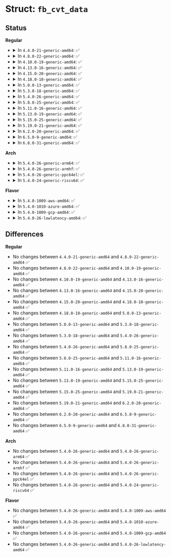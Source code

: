 # Struct: <code>fb_cvt_data</code>

## Status
<b>Regular</b>
<ul>
<li>
<details>
<summary>In <code>4.4.0-21-generic-amd64</code>: ✅</summary>

```c
struct fb_cvt_data {
    u32 xres;
    u32 yres;
    u32 refresh;
    u32 f_refresh;
    u32 pixclock;
    u32 hperiod;
    u32 hblank;
    u32 hfreq;
    u32 htotal;
    u32 vtotal;
    u32 vsync;
    u32 hsync;
    u32 h_front_porch;
    u32 h_back_porch;
    u32 v_front_porch;
    u32 v_back_porch;
    u32 h_margin;
    u32 v_margin;
    u32 interlace;
    u32 aspect_ratio;
    u32 active_pixels;
    u32 flags;
    u32 status;
}
```
</details>
</li>
<li>
<details>
<summary>In <code>4.8.0-22-generic-amd64</code>: ✅</summary>

```c
struct fb_cvt_data {
    u32 xres;
    u32 yres;
    u32 refresh;
    u32 f_refresh;
    u32 pixclock;
    u32 hperiod;
    u32 hblank;
    u32 hfreq;
    u32 htotal;
    u32 vtotal;
    u32 vsync;
    u32 hsync;
    u32 h_front_porch;
    u32 h_back_porch;
    u32 v_front_porch;
    u32 v_back_porch;
    u32 h_margin;
    u32 v_margin;
    u32 interlace;
    u32 aspect_ratio;
    u32 active_pixels;
    u32 flags;
    u32 status;
}
```
</details>
</li>
<li>
<details>
<summary>In <code>4.10.0-19-generic-amd64</code>: ✅</summary>

```c
struct fb_cvt_data {
    u32 xres;
    u32 yres;
    u32 refresh;
    u32 f_refresh;
    u32 pixclock;
    u32 hperiod;
    u32 hblank;
    u32 hfreq;
    u32 htotal;
    u32 vtotal;
    u32 vsync;
    u32 hsync;
    u32 h_front_porch;
    u32 h_back_porch;
    u32 v_front_porch;
    u32 v_back_porch;
    u32 h_margin;
    u32 v_margin;
    u32 interlace;
    u32 aspect_ratio;
    u32 active_pixels;
    u32 flags;
    u32 status;
}
```
</details>
</li>
<li>
<details>
<summary>In <code>4.13.0-16-generic-amd64</code>: ✅</summary>

```c
struct fb_cvt_data {
    u32 xres;
    u32 yres;
    u32 refresh;
    u32 f_refresh;
    u32 pixclock;
    u32 hperiod;
    u32 hblank;
    u32 hfreq;
    u32 htotal;
    u32 vtotal;
    u32 vsync;
    u32 hsync;
    u32 h_front_porch;
    u32 h_back_porch;
    u32 v_front_porch;
    u32 v_back_porch;
    u32 h_margin;
    u32 v_margin;
    u32 interlace;
    u32 aspect_ratio;
    u32 active_pixels;
    u32 flags;
    u32 status;
}
```
</details>
</li>
<li>
<details>
<summary>In <code>4.15.0-20-generic-amd64</code>: ✅</summary>

```c
struct fb_cvt_data {
    u32 xres;
    u32 yres;
    u32 refresh;
    u32 f_refresh;
    u32 pixclock;
    u32 hperiod;
    u32 hblank;
    u32 hfreq;
    u32 htotal;
    u32 vtotal;
    u32 vsync;
    u32 hsync;
    u32 h_front_porch;
    u32 h_back_porch;
    u32 v_front_porch;
    u32 v_back_porch;
    u32 h_margin;
    u32 v_margin;
    u32 interlace;
    u32 aspect_ratio;
    u32 active_pixels;
    u32 flags;
    u32 status;
}
```
</details>
</li>
<li>
<details>
<summary>In <code>4.18.0-10-generic-amd64</code>: ✅</summary>

```c
struct fb_cvt_data {
    u32 xres;
    u32 yres;
    u32 refresh;
    u32 f_refresh;
    u32 pixclock;
    u32 hperiod;
    u32 hblank;
    u32 hfreq;
    u32 htotal;
    u32 vtotal;
    u32 vsync;
    u32 hsync;
    u32 h_front_porch;
    u32 h_back_porch;
    u32 v_front_porch;
    u32 v_back_porch;
    u32 h_margin;
    u32 v_margin;
    u32 interlace;
    u32 aspect_ratio;
    u32 active_pixels;
    u32 flags;
    u32 status;
}
```
</details>
</li>
<li>
<details>
<summary>In <code>5.0.0-13-generic-amd64</code>: ✅</summary>

```c
struct fb_cvt_data {
    u32 xres;
    u32 yres;
    u32 refresh;
    u32 f_refresh;
    u32 pixclock;
    u32 hperiod;
    u32 hblank;
    u32 hfreq;
    u32 htotal;
    u32 vtotal;
    u32 vsync;
    u32 hsync;
    u32 h_front_porch;
    u32 h_back_porch;
    u32 v_front_porch;
    u32 v_back_porch;
    u32 h_margin;
    u32 v_margin;
    u32 interlace;
    u32 aspect_ratio;
    u32 active_pixels;
    u32 flags;
    u32 status;
}
```
</details>
</li>
<li>
<details>
<summary>In <code>5.3.0-18-generic-amd64</code>: ✅</summary>

```c
struct fb_cvt_data {
    u32 xres;
    u32 yres;
    u32 refresh;
    u32 f_refresh;
    u32 pixclock;
    u32 hperiod;
    u32 hblank;
    u32 hfreq;
    u32 htotal;
    u32 vtotal;
    u32 vsync;
    u32 hsync;
    u32 h_front_porch;
    u32 h_back_porch;
    u32 v_front_porch;
    u32 v_back_porch;
    u32 h_margin;
    u32 v_margin;
    u32 interlace;
    u32 aspect_ratio;
    u32 active_pixels;
    u32 flags;
    u32 status;
}
```
</details>
</li>
<li>
<details>
<summary>In <code>5.4.0-26-generic-amd64</code>: ✅</summary>

```c
struct fb_cvt_data {
    u32 xres;
    u32 yres;
    u32 refresh;
    u32 f_refresh;
    u32 pixclock;
    u32 hperiod;
    u32 hblank;
    u32 hfreq;
    u32 htotal;
    u32 vtotal;
    u32 vsync;
    u32 hsync;
    u32 h_front_porch;
    u32 h_back_porch;
    u32 v_front_porch;
    u32 v_back_porch;
    u32 h_margin;
    u32 v_margin;
    u32 interlace;
    u32 aspect_ratio;
    u32 active_pixels;
    u32 flags;
    u32 status;
}
```
</details>
</li>
<li>
<details>
<summary>In <code>5.8.0-25-generic-amd64</code>: ✅</summary>

```c
struct fb_cvt_data {
    u32 xres;
    u32 yres;
    u32 refresh;
    u32 f_refresh;
    u32 pixclock;
    u32 hperiod;
    u32 hblank;
    u32 hfreq;
    u32 htotal;
    u32 vtotal;
    u32 vsync;
    u32 hsync;
    u32 h_front_porch;
    u32 h_back_porch;
    u32 v_front_porch;
    u32 v_back_porch;
    u32 h_margin;
    u32 v_margin;
    u32 interlace;
    u32 aspect_ratio;
    u32 active_pixels;
    u32 flags;
    u32 status;
}
```
</details>
</li>
<li>
<details>
<summary>In <code>5.11.0-16-generic-amd64</code>: ✅</summary>

```c
struct fb_cvt_data {
    u32 xres;
    u32 yres;
    u32 refresh;
    u32 f_refresh;
    u32 pixclock;
    u32 hperiod;
    u32 hblank;
    u32 hfreq;
    u32 htotal;
    u32 vtotal;
    u32 vsync;
    u32 hsync;
    u32 h_front_porch;
    u32 h_back_porch;
    u32 v_front_porch;
    u32 v_back_porch;
    u32 h_margin;
    u32 v_margin;
    u32 interlace;
    u32 aspect_ratio;
    u32 active_pixels;
    u32 flags;
    u32 status;
}
```
</details>
</li>
<li>
<details>
<summary>In <code>5.13.0-19-generic-amd64</code>: ✅</summary>

```c
struct fb_cvt_data {
    u32 xres;
    u32 yres;
    u32 refresh;
    u32 f_refresh;
    u32 pixclock;
    u32 hperiod;
    u32 hblank;
    u32 hfreq;
    u32 htotal;
    u32 vtotal;
    u32 vsync;
    u32 hsync;
    u32 h_front_porch;
    u32 h_back_porch;
    u32 v_front_porch;
    u32 v_back_porch;
    u32 h_margin;
    u32 v_margin;
    u32 interlace;
    u32 aspect_ratio;
    u32 active_pixels;
    u32 flags;
    u32 status;
}
```
</details>
</li>
<li>
<details>
<summary>In <code>5.15.0-25-generic-amd64</code>: ✅</summary>

```c
struct fb_cvt_data {
    u32 xres;
    u32 yres;
    u32 refresh;
    u32 f_refresh;
    u32 pixclock;
    u32 hperiod;
    u32 hblank;
    u32 hfreq;
    u32 htotal;
    u32 vtotal;
    u32 vsync;
    u32 hsync;
    u32 h_front_porch;
    u32 h_back_porch;
    u32 v_front_porch;
    u32 v_back_porch;
    u32 h_margin;
    u32 v_margin;
    u32 interlace;
    u32 aspect_ratio;
    u32 active_pixels;
    u32 flags;
    u32 status;
}
```
</details>
</li>
<li>
<details>
<summary>In <code>5.19.0-21-generic-amd64</code>: ✅</summary>

```c
struct fb_cvt_data {
    u32 xres;
    u32 yres;
    u32 refresh;
    u32 f_refresh;
    u32 pixclock;
    u32 hperiod;
    u32 hblank;
    u32 hfreq;
    u32 htotal;
    u32 vtotal;
    u32 vsync;
    u32 hsync;
    u32 h_front_porch;
    u32 h_back_porch;
    u32 v_front_porch;
    u32 v_back_porch;
    u32 h_margin;
    u32 v_margin;
    u32 interlace;
    u32 aspect_ratio;
    u32 active_pixels;
    u32 flags;
    u32 status;
}
```
</details>
</li>
<li>
<details>
<summary>In <code>6.2.0-20-generic-amd64</code>: ✅</summary>

```c
struct fb_cvt_data {
    u32 xres;
    u32 yres;
    u32 refresh;
    u32 f_refresh;
    u32 pixclock;
    u32 hperiod;
    u32 hblank;
    u32 hfreq;
    u32 htotal;
    u32 vtotal;
    u32 vsync;
    u32 hsync;
    u32 h_front_porch;
    u32 h_back_porch;
    u32 v_front_porch;
    u32 v_back_porch;
    u32 h_margin;
    u32 v_margin;
    u32 interlace;
    u32 aspect_ratio;
    u32 active_pixels;
    u32 flags;
    u32 status;
}
```
</details>
</li>
<li>
<details>
<summary>In <code>6.5.0-9-generic-amd64</code>: ✅</summary>

```c
struct fb_cvt_data {
    u32 xres;
    u32 yres;
    u32 refresh;
    u32 f_refresh;
    u32 pixclock;
    u32 hperiod;
    u32 hblank;
    u32 hfreq;
    u32 htotal;
    u32 vtotal;
    u32 vsync;
    u32 hsync;
    u32 h_front_porch;
    u32 h_back_porch;
    u32 v_front_porch;
    u32 v_back_porch;
    u32 h_margin;
    u32 v_margin;
    u32 interlace;
    u32 aspect_ratio;
    u32 active_pixels;
    u32 flags;
    u32 status;
}
```
</details>
</li>
<li>
<details>
<summary>In <code>6.8.0-31-generic-amd64</code>: ✅</summary>

```c
struct fb_cvt_data {
    u32 xres;
    u32 yres;
    u32 refresh;
    u32 f_refresh;
    u32 pixclock;
    u32 hperiod;
    u32 hblank;
    u32 hfreq;
    u32 htotal;
    u32 vtotal;
    u32 vsync;
    u32 hsync;
    u32 h_front_porch;
    u32 h_back_porch;
    u32 v_front_porch;
    u32 v_back_porch;
    u32 h_margin;
    u32 v_margin;
    u32 interlace;
    u32 aspect_ratio;
    u32 active_pixels;
    u32 flags;
    u32 status;
}
```
</details>
</li>
</ul>
<b>Arch</b>
<ul>
<li>
<details>
<summary>In <code>5.4.0-26-generic-arm64</code>: ✅</summary>

```c
struct fb_cvt_data {
    u32 xres;
    u32 yres;
    u32 refresh;
    u32 f_refresh;
    u32 pixclock;
    u32 hperiod;
    u32 hblank;
    u32 hfreq;
    u32 htotal;
    u32 vtotal;
    u32 vsync;
    u32 hsync;
    u32 h_front_porch;
    u32 h_back_porch;
    u32 v_front_porch;
    u32 v_back_porch;
    u32 h_margin;
    u32 v_margin;
    u32 interlace;
    u32 aspect_ratio;
    u32 active_pixels;
    u32 flags;
    u32 status;
}
```
</details>
</li>
<li>
<details>
<summary>In <code>5.4.0-26-generic-armhf</code>: ✅</summary>

```c
struct fb_cvt_data {
    u32 xres;
    u32 yres;
    u32 refresh;
    u32 f_refresh;
    u32 pixclock;
    u32 hperiod;
    u32 hblank;
    u32 hfreq;
    u32 htotal;
    u32 vtotal;
    u32 vsync;
    u32 hsync;
    u32 h_front_porch;
    u32 h_back_porch;
    u32 v_front_porch;
    u32 v_back_porch;
    u32 h_margin;
    u32 v_margin;
    u32 interlace;
    u32 aspect_ratio;
    u32 active_pixels;
    u32 flags;
    u32 status;
}
```
</details>
</li>
<li>
<details>
<summary>In <code>5.4.0-26-generic-ppc64el</code>: ✅</summary>

```c
struct fb_cvt_data {
    u32 xres;
    u32 yres;
    u32 refresh;
    u32 f_refresh;
    u32 pixclock;
    u32 hperiod;
    u32 hblank;
    u32 hfreq;
    u32 htotal;
    u32 vtotal;
    u32 vsync;
    u32 hsync;
    u32 h_front_porch;
    u32 h_back_porch;
    u32 v_front_porch;
    u32 v_back_porch;
    u32 h_margin;
    u32 v_margin;
    u32 interlace;
    u32 aspect_ratio;
    u32 active_pixels;
    u32 flags;
    u32 status;
}
```
</details>
</li>
<li>
<details>
<summary>In <code>5.4.0-24-generic-riscv64</code>: ✅</summary>

```c
struct fb_cvt_data {
    u32 xres;
    u32 yres;
    u32 refresh;
    u32 f_refresh;
    u32 pixclock;
    u32 hperiod;
    u32 hblank;
    u32 hfreq;
    u32 htotal;
    u32 vtotal;
    u32 vsync;
    u32 hsync;
    u32 h_front_porch;
    u32 h_back_porch;
    u32 v_front_porch;
    u32 v_back_porch;
    u32 h_margin;
    u32 v_margin;
    u32 interlace;
    u32 aspect_ratio;
    u32 active_pixels;
    u32 flags;
    u32 status;
}
```
</details>
</li>
</ul>
<b>Flavor</b>
<ul>
<li>
<details>
<summary>In <code>5.4.0-1009-aws-amd64</code>: ✅</summary>

```c
struct fb_cvt_data {
    u32 xres;
    u32 yres;
    u32 refresh;
    u32 f_refresh;
    u32 pixclock;
    u32 hperiod;
    u32 hblank;
    u32 hfreq;
    u32 htotal;
    u32 vtotal;
    u32 vsync;
    u32 hsync;
    u32 h_front_porch;
    u32 h_back_porch;
    u32 v_front_porch;
    u32 v_back_porch;
    u32 h_margin;
    u32 v_margin;
    u32 interlace;
    u32 aspect_ratio;
    u32 active_pixels;
    u32 flags;
    u32 status;
}
```
</details>
</li>
<li>
<details>
<summary>In <code>5.4.0-1010-azure-amd64</code>: ✅</summary>

```c
struct fb_cvt_data {
    u32 xres;
    u32 yres;
    u32 refresh;
    u32 f_refresh;
    u32 pixclock;
    u32 hperiod;
    u32 hblank;
    u32 hfreq;
    u32 htotal;
    u32 vtotal;
    u32 vsync;
    u32 hsync;
    u32 h_front_porch;
    u32 h_back_porch;
    u32 v_front_porch;
    u32 v_back_porch;
    u32 h_margin;
    u32 v_margin;
    u32 interlace;
    u32 aspect_ratio;
    u32 active_pixels;
    u32 flags;
    u32 status;
}
```
</details>
</li>
<li>
<details>
<summary>In <code>5.4.0-1009-gcp-amd64</code>: ✅</summary>

```c
struct fb_cvt_data {
    u32 xres;
    u32 yres;
    u32 refresh;
    u32 f_refresh;
    u32 pixclock;
    u32 hperiod;
    u32 hblank;
    u32 hfreq;
    u32 htotal;
    u32 vtotal;
    u32 vsync;
    u32 hsync;
    u32 h_front_porch;
    u32 h_back_porch;
    u32 v_front_porch;
    u32 v_back_porch;
    u32 h_margin;
    u32 v_margin;
    u32 interlace;
    u32 aspect_ratio;
    u32 active_pixels;
    u32 flags;
    u32 status;
}
```
</details>
</li>
<li>
<details>
<summary>In <code>5.4.0-26-lowlatency-amd64</code>: ✅</summary>

```c
struct fb_cvt_data {
    u32 xres;
    u32 yres;
    u32 refresh;
    u32 f_refresh;
    u32 pixclock;
    u32 hperiod;
    u32 hblank;
    u32 hfreq;
    u32 htotal;
    u32 vtotal;
    u32 vsync;
    u32 hsync;
    u32 h_front_porch;
    u32 h_back_porch;
    u32 v_front_porch;
    u32 v_back_porch;
    u32 h_margin;
    u32 v_margin;
    u32 interlace;
    u32 aspect_ratio;
    u32 active_pixels;
    u32 flags;
    u32 status;
}
```
</details>
</li>
</ul>

## Differences
<b>Regular</b>
<ul>
<li>
No changes between <code>4.4.0-21-generic-amd64</code> and <code>4.8.0-22-generic-amd64</code> ✅
</li>
<li>
No changes between <code>4.8.0-22-generic-amd64</code> and <code>4.10.0-19-generic-amd64</code> ✅
</li>
<li>
No changes between <code>4.10.0-19-generic-amd64</code> and <code>4.13.0-16-generic-amd64</code> ✅
</li>
<li>
No changes between <code>4.13.0-16-generic-amd64</code> and <code>4.15.0-20-generic-amd64</code> ✅
</li>
<li>
No changes between <code>4.15.0-20-generic-amd64</code> and <code>4.18.0-10-generic-amd64</code> ✅
</li>
<li>
No changes between <code>4.18.0-10-generic-amd64</code> and <code>5.0.0-13-generic-amd64</code> ✅
</li>
<li>
No changes between <code>5.0.0-13-generic-amd64</code> and <code>5.3.0-18-generic-amd64</code> ✅
</li>
<li>
No changes between <code>5.3.0-18-generic-amd64</code> and <code>5.4.0-26-generic-amd64</code> ✅
</li>
<li>
No changes between <code>5.4.0-26-generic-amd64</code> and <code>5.8.0-25-generic-amd64</code> ✅
</li>
<li>
No changes between <code>5.8.0-25-generic-amd64</code> and <code>5.11.0-16-generic-amd64</code> ✅
</li>
<li>
No changes between <code>5.11.0-16-generic-amd64</code> and <code>5.13.0-19-generic-amd64</code> ✅
</li>
<li>
No changes between <code>5.13.0-19-generic-amd64</code> and <code>5.15.0-25-generic-amd64</code> ✅
</li>
<li>
No changes between <code>5.15.0-25-generic-amd64</code> and <code>5.19.0-21-generic-amd64</code> ✅
</li>
<li>
No changes between <code>5.19.0-21-generic-amd64</code> and <code>6.2.0-20-generic-amd64</code> ✅
</li>
<li>
No changes between <code>6.2.0-20-generic-amd64</code> and <code>6.5.0-9-generic-amd64</code> ✅
</li>
<li>
No changes between <code>6.5.0-9-generic-amd64</code> and <code>6.8.0-31-generic-amd64</code> ✅
</li>
</ul>
<b>Arch</b>
<ul>
<li>
No changes between <code>5.4.0-26-generic-amd64</code> and <code>5.4.0-26-generic-arm64</code> ✅
</li>
<li>
No changes between <code>5.4.0-26-generic-amd64</code> and <code>5.4.0-26-generic-armhf</code> ✅
</li>
<li>
No changes between <code>5.4.0-26-generic-amd64</code> and <code>5.4.0-26-generic-ppc64el</code> ✅
</li>
<li>
No changes between <code>5.4.0-26-generic-amd64</code> and <code>5.4.0-24-generic-riscv64</code> ✅
</li>
</ul>
<b>Flavor</b>
<ul>
<li>
No changes between <code>5.4.0-26-generic-amd64</code> and <code>5.4.0-1009-aws-amd64</code> ✅
</li>
<li>
No changes between <code>5.4.0-26-generic-amd64</code> and <code>5.4.0-1010-azure-amd64</code> ✅
</li>
<li>
No changes between <code>5.4.0-26-generic-amd64</code> and <code>5.4.0-1009-gcp-amd64</code> ✅
</li>
<li>
No changes between <code>5.4.0-26-generic-amd64</code> and <code>5.4.0-26-lowlatency-amd64</code> ✅
</li>
</ul>
